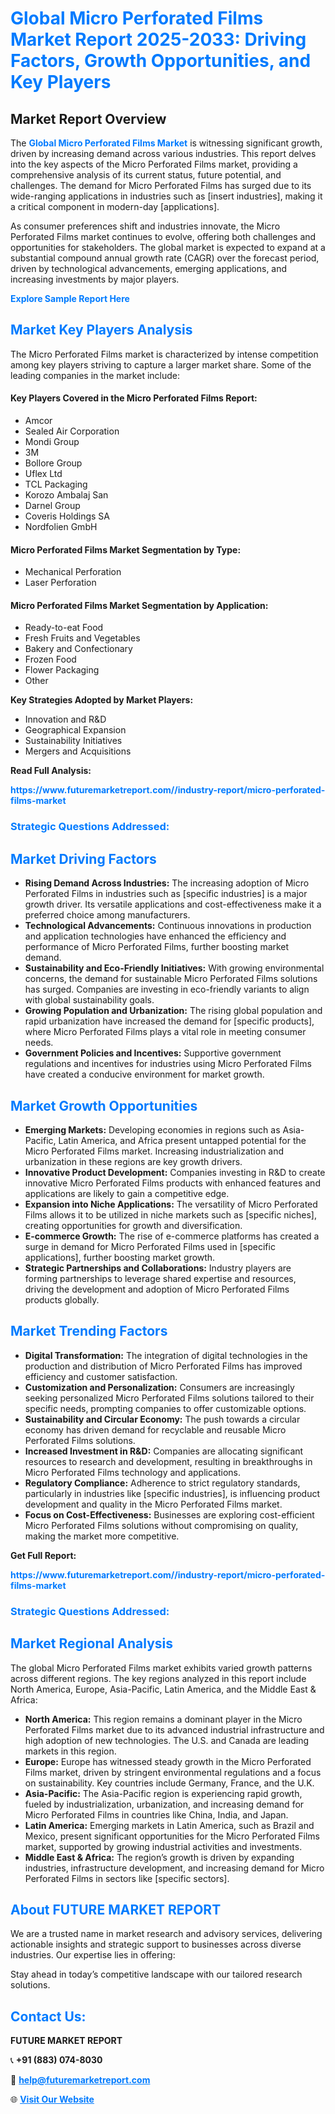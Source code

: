 <h1 style="color: #007BFF;">Global Micro Perforated Films Market Report 2025-2033: Driving Factors, Growth Opportunities, and Key Players</h1>

<section id="overview">
<h2>Market Report Overview</h2>
<p>The <a href="https://www.futuremarketreport.com//industry-report/micro-perforated-films-market" style="color: #007BFF; text-decoration: none;"><strong>Global Micro Perforated Films Market</strong></a> is witnessing significant growth, driven by increasing demand across various industries. This report delves into the key aspects of the Micro Perforated Films market, providing a comprehensive analysis of its current status, future potential, and challenges. The demand for Micro Perforated Films has surged due to its wide-ranging applications in industries such as [insert industries], making it a critical component in modern-day [applications].</p>
<p>As consumer preferences shift and industries innovate, the Micro Perforated Films market continues to evolve, offering both challenges and opportunities for stakeholders. The global market is expected to expand at a substantial compound annual growth rate (CAGR) over the forecast period, driven by technological advancements, emerging applications, and increasing investments by major players.</p>
</section>

<section id="overview">
<p><a href="https://www.futuremarketreport.com//request-sample/reportId=92048" style="color: #007BFF; text-decoration: none;"><strong>Explore Sample Report Here</strong></a></p>
</section>

<section id="key-players">
<h2 style="color: #007BFF;">Market Key Players Analysis</h2>
<p>The Micro Perforated Films market is characterized by intense competition among key players striving to capture a larger market share. Some of the leading companies in the market include:</p>
<h4>Key Players Covered in the Micro Perforated Films Report:</h4>
<ul><li>Amcor</li><li>Sealed Air Corporation</li><li>Mondi Group</li><li>3M</li><li>Bollore Group</li><li>Uflex Ltd</li><li>TCL Packaging</li><li>Korozo Ambalaj San</li><li>Darnel Group</li><li>Coveris Holdings SA</li><li>Nordfolien GmbH</li></ul>
<h4>Micro Perforated Films Market Segmentation by Type:</h4>
<ul><li>Mechanical Perforation</li><li>Laser Perforation</li></ul>

<h4>Micro Perforated Films Market Segmentation by Application:</h4>
<ul><li>Ready-to-eat Food</li><li>Fresh Fruits and Vegetables</li><li>Bakery and Confectionary</li><li>Frozen Food</li><li>Flower Packaging</li><li>Other</li></ul>
<p><strong>Key Strategies Adopted by Market Players:</strong></p>
<ul>
<li>Innovation and R&D</li>
<li>Geographical Expansion</li>
<li>Sustainability Initiatives</li>
<li>Mergers and Acquisitions</li>
</ul>
</section>

<section>
<p><strong>Read Full Analysis: </strong></p><a href="https://www.futuremarketreport.com//industry-report/micro-perforated-films-market" style="color: #007BFF; text-decoration: none;"><strong>https://www.futuremarketreport.com//industry-report/micro-perforated-films-market</strong></a>
<h3 style="color: #007BFF;">Strategic Questions Addressed:</h3>
</section>

<section id="driving-factors">
<h2 style="color: #007BFF;">Market Driving Factors</h2>
<ul>
<li><strong>Rising Demand Across Industries:</strong> The increasing adoption of Micro Perforated Films in industries such as [specific industries] is a major growth driver. Its versatile applications and cost-effectiveness make it a preferred choice among manufacturers.</li>
<li><strong>Technological Advancements:</strong> Continuous innovations in production and application technologies have enhanced the efficiency and performance of Micro Perforated Films, further boosting market demand.</li>
<li><strong>Sustainability and Eco-Friendly Initiatives:</strong> With growing environmental concerns, the demand for sustainable Micro Perforated Films solutions has surged. Companies are investing in eco-friendly variants to align with global sustainability goals.</li>
<li><strong>Growing Population and Urbanization:</strong> The rising global population and rapid urbanization have increased the demand for [specific products], where Micro Perforated Films plays a vital role in meeting consumer needs.</li>
<li><strong>Government Policies and Incentives:</strong> Supportive government regulations and incentives for industries using Micro Perforated Films have created a conducive environment for market growth.</li>
</ul>
</section>

<section id="growth-opportunities">
<h2 style="color: #007BFF;">Market Growth Opportunities</h2>
<ul>
<li><strong>Emerging Markets:</strong> Developing economies in regions such as Asia-Pacific, Latin America, and Africa present untapped potential for the Micro Perforated Films market. Increasing industrialization and urbanization in these regions are key growth drivers.</li>
<li><strong>Innovative Product Development:</strong> Companies investing in R&D to create innovative Micro Perforated Films products with enhanced features and applications are likely to gain a competitive edge.</li>
<li><strong>Expansion into Niche Applications:</strong> The versatility of Micro Perforated Films allows it to be utilized in niche markets such as [specific niches], creating opportunities for growth and diversification.</li>
<li><strong>E-commerce Growth:</strong> The rise of e-commerce platforms has created a surge in demand for Micro Perforated Films used in [specific applications], further boosting market growth.</li>
<li><strong>Strategic Partnerships and Collaborations:</strong> Industry players are forming partnerships to leverage shared expertise and resources, driving the development and adoption of Micro Perforated Films products globally.</li>
</ul>
</section>

<section id="trending-factors">
<h2 style="color: #007BFF;">Market Trending Factors</h2>
<ul>
<li><strong>Digital Transformation:</strong> The integration of digital technologies in the production and distribution of Micro Perforated Films has improved efficiency and customer satisfaction.</li>
<li><strong>Customization and Personalization:</strong> Consumers are increasingly seeking personalized Micro Perforated Films solutions tailored to their specific needs, prompting companies to offer customizable options.</li>
<li><strong>Sustainability and Circular Economy:</strong> The push towards a circular economy has driven demand for recyclable and reusable Micro Perforated Films solutions.</li>
<li><strong>Increased Investment in R&D:</strong> Companies are allocating significant resources to research and development, resulting in breakthroughs in Micro Perforated Films technology and applications.</li>
<li><strong>Regulatory Compliance:</strong> Adherence to strict regulatory standards, particularly in industries like [specific industries], is influencing product development and quality in the Micro Perforated Films market.</li>
<li><strong>Focus on Cost-Effectiveness:</strong> Businesses are exploring cost-efficient Micro Perforated Films solutions without compromising on quality, making the market more competitive.</li>
</ul>
</section>

<section>
<p><strong>Get Full Report: </strong></p><a href="https://www.futuremarketreport.com//industry-report/micro-perforated-films-market" style="color: #007BFF; text-decoration: none;"><strong>https://www.futuremarketreport.com//industry-report/micro-perforated-films-market</strong></a>
<h3 style="color: #007BFF;">Strategic Questions Addressed:</h3>
</section>


<section id="regional-analysis">
<h2 style="color: #007BFF;">Market Regional Analysis</h2>
<p>The global Micro Perforated Films market exhibits varied growth patterns across different regions. The key regions analyzed in this report include North America, Europe, Asia-Pacific, Latin America, and the Middle East & Africa:</p>
<ul>
<li><strong>North America:</strong> This region remains a dominant player in the Micro Perforated Films market due to its advanced industrial infrastructure and high adoption of new technologies. The U.S. and Canada are leading markets in this region.</li>
<li><strong>Europe:</strong> Europe has witnessed steady growth in the Micro Perforated Films market, driven by stringent environmental regulations and a focus on sustainability. Key countries include Germany, France, and the U.K.</li>
<li><strong>Asia-Pacific:</strong> The Asia-Pacific region is experiencing rapid growth, fueled by industrialization, urbanization, and increasing demand for Micro Perforated Films in countries like China, India, and Japan.</li>
<li><strong>Latin America:</strong> Emerging markets in Latin America, such as Brazil and Mexico, present significant opportunities for the Micro Perforated Films market, supported by growing industrial activities and investments.</li>
<li><strong>Middle East & Africa:</strong> The region’s growth is driven by expanding industries, infrastructure development, and increasing demand for Micro Perforated Films in sectors like [specific sectors].</li>
</ul>
</section>

<footer>
<h2 style="color: #007BFF;">About FUTURE MARKET REPORT</h2>
<p>We are a trusted name in market research and advisory services, delivering actionable insights and strategic support to businesses across diverse industries. Our expertise lies in offering:</p>

<p>Stay ahead in today’s competitive landscape with our tailored research solutions.</p>

<h2 style="color: #007BFF;">Contact Us:</h2>
<p><strong>FUTURE MARKET REPORT</strong></p>
<p>📞 <strong>+91 (883) 074-8030</strong></p>
<p>📧 <strong><a href="mailto:help@futuremarketreport.com" style="color: #007BFF;">help@futuremarketreport.com</a></strong></p>
<p>🌐 <strong><a href="https://www.futuremarketreport.com/" style="color: #007BFF;">Visit Our Website</a></strong></p>
</footer>